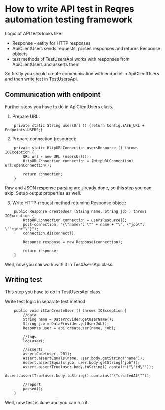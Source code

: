 # How to write API test in Reqres automation testing framework

Logic of API tests looks like:
- Response - entity for HTTP responses
- ApiClientUsers sends requests, parses responses and returns
Response objects
- test methods of TestUsersApi works with responses from 
  ApiClientUsers and asserts them
  
So firstly you should create communication with endpoint in 
ApiClientUsers and then write test in TestUsersApi.

## Communication with endpoint

Further steps you have to do in ApiClientUsers class.
1. Prepare URL:
```
    private static String usersUrl () {return Config.BASE_URL + Endpoints.USERS;}
```

2. Prepare connection (resource):
```
    private static HttpURLConnection usersResource () throws IOException {
        URL url = new URL (usersUrl());
        HttpURLConnection connection = (HttpURLConnection) url.openConnection();

        return connection;
    }
```

Raw and JSON response parsing are already done, so this step you
can skip. Setup output properties as well.

3. Write HTTP-request method returning Response object:
```
    public Response createUser (String name, String job ) throws IOException {
        HttpURLConnection connection = usersResource();
        post(connection, "{\"name\": \"" + name + "\", \"job\": \""+job+"\"}");
        connection.disconnect();

        Response response = new Response(connection);

        return response;
    }
```

Well, now you can work with it in TestUsersApi class.

## Writing test

This step you have to do in TestUsersApi class.

Write test logic in separate test method

```
    public void itCanCreateUser () throws IOException {
        //data
        String name = DataProvider.getUserName();
        String job = DataProvider.getUserJob();
        Response user = api.createUser(name, job);

        //logs
        log(user);

        //asserts
        assertCode(user, 201);
        Assert.assertEquals(name, user.body.getString("name"));
        Assert.assertEquals(job, user.body.getString("job"));
        Assert.assertTrue(user.body.toString().contains("\"id\""));
        Assert.assertTrue(user.body.toString().contains("\"createdAt\""));

        //report
        passed();
    }
```

Well, now test is done and you can run it.